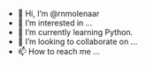 - 👋 Hi, I’m @rnmolenaar
- 👀 I’m interested in ...
- 🌱 I’m currently learning Python.
- 💞️ I’m looking to collaborate on ...
- 📫 How to reach me ...

<!---
rnmolenaar/rnmolenaar is a ✨ special ✨ repository because its `README.md` (this file) appears on your GitHub profile.
You can click the Preview link to take a look at your changes.
--->
